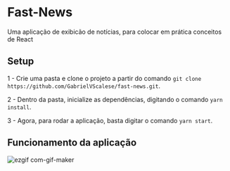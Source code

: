 # Fast-News

Uma aplicação de exibicão de notícias, para colocar em prática conceitos de React

## Setup

1 - Crie uma pasta e clone o projeto a partir do comando `git clone https://github.com/GabrielVScalese/fast-news.git`.

2 - Dentro da pasta, inicialize as dependências, digitando o comando `yarn install`.

3 - Agora, para rodar a aplicação, basta digitar o comando `yarn start`.

## Funcionamento da aplicação

![ezgif com-gif-maker](https://user-images.githubusercontent.com/57220669/137600361-e7330f18-7f02-4db1-ad69-769912c4b7e8.gif)
